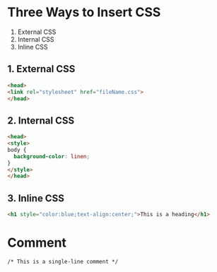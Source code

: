 # Three Ways to Insert CSS
1. External CSS
2. Internal CSS
3. Inline CSS

## 1. External CSS
```html
<head>
<link rel="stylesheet" href="fileName.css">
</head>
```

## 2. Internal CSS
```html
<head>
<style>
body {
  background-color: linen;
}
</style>
</head>
```
## 3. Inline CSS
```html
<h1 style="color:blue;text-align:center;">This is a heading</h1>
```

# Comment
```
/* This is a single-line comment */
```
